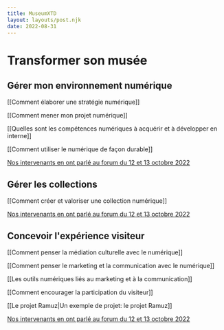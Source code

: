 ```yaml
---
title: MuseumXTD  
layout: layouts/post.njk  
date: 2022-08-31
---
```

# Transformer son musée
## Gérer mon environnement numérique
[[Comment élaborer une stratégie numérique]]

[[Comment mener mon projet numérique]]

[[Quelles sont les compétences numériques à acquérir et à développer en interne]]

[[Comment utiliser le numérique de façon durable]]

[Nos intervenants en ont parlé au forum du 12 et 13 octobre 2022](https://www.youtube.com/channel/UCTZJM5WsXDkH8QgMdACUNyw)

## Gérer les collections
[[Comment créer et valoriser une collection numérique]]

[Nos intervenants en ont parlé au forum du 12 et 13 octobre 2022](https://www.youtube.com/channel/UCTZJM5WsXDkH8QgMdACUNyw)


## Concevoir l'expérience visiteur
[[Comment penser la médiation culturelle avec le numérique]]

[[Comment penser le marketing et la communication avec le numérique]]

[[Les outils numériques liés au marketing et à la communication]]

[[Comment encourager la participation du visiteur]]

[[Le projet Ramuz|Un exemple de projet: le projet Ramuz]]

[Nos intervenants en ont parlé au forum du 12 et 13 octobre 2022](https://www.youtube.com/channel/UCTZJM5WsXDkH8QgMdACUNyw)



